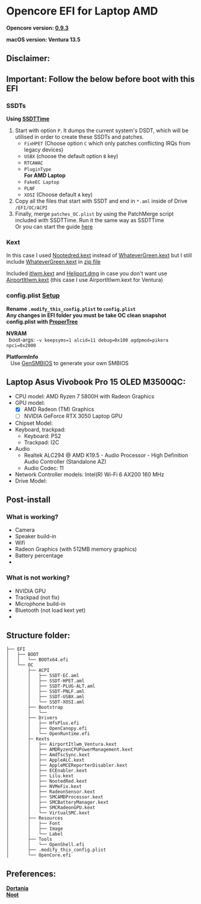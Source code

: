 # Opencore EFI for Laptop AMD

**Opencore version: [0.9.3](https://github.com/acidanthera/OpenCorePkg/releases/)**  

**macOS version: Ventura 13.5**  

## Disclaimer:

## Important: Follow the below before boot with this EFI


### SSDTs
**Using [SSDTTime](https://github.com/corpnewt/SSDTTime)**  
1. Start with option ```P```. It dumps the current system's DSDT, which will be utilised in order to create these SSDTs and patches.
    + ```FixHPET``` (Choose option ```C``` which only patches conflicting IRQs from legacy devices)
    + ```USBX``` (choose the default option ```B``` key)
    + ```RTCAWAC```
    + ```PluginType```  
**For AMD Laptop**
    + ```FakeEC Laptop```
    + ```PLNF```
    + ```XOSI``` (Choose default ```A``` key)
2. Copy all the files that start with SSDT and end in ```*.aml``` inside of Drive ```/EFI/OC/ACPI```
3. Finally, merge ```patches_OC.plist``` by using the PatchMerge script included with SSDTTime. Run it the same way as SSDTTime  
Or you can start the guide [here](https://nootinc.github.io/guide/gathering-files/acpi)


### Kext
In this case I used [Nootedred.kext](https://github.com/NootInc/NootedRed) instead of [WhateverGreen.kext](https://github.com/acidanthera/WhateverGreen/releases) but I still include [WhateverGreen.kext](https://github.com/acidanthera/WhateverGreen/releases) in [zip file](EFI/OC/Kexts/WhateverGreen.kext.zip)

Included [itlwm.kext](https://github.com/OpenIntelWireless/itlwm/releases) and [Heliport.dmg](https://github.com/OpenIntelWireless/HeliPort/releases) in case you don't want use [AirportItlwm.kext](https://github.com/OpenIntelWireless/itlwm/releases) (this case I use AirportItlwm.kext for Ventura)


### config.plist [Setup](https://dortania.github.io/OpenCore-Install-Guide/AMD/zen.html#starting-point)
**Rename ```.modify_this_config.plist``` to ```config.plist```**  
**Any changes in EFI folder you must be take OC clean snapshot config.plist with [ProperTree](https://github.com/corpnewt/ProperTree)** 

**NVRAM**  
&ensp;boot-args: ```-v keepsyms=1 alcid=11 debug=0x100 agdpmod=pikera npci=0x2000```

**PlatformInfo**  
&ensp; Use [GenSMBIOS](https://github.com/corpnewt/GenSMBIOS) to generate your own SMBIOS  

## Laptop Asus Vivobook Pro 15 OLED M3500QC:
- CPU model: AMD Ryzen 7 5800H with Radeon Graphics
- GPU model:
    + [x] AMD Radeon (TM) Graphics
    + [ ] NVIDIA GeForce RTX 3050 Laptop GPU
- Chipset Model: 
- Keyboard, trackpad:
  - Keyboard: PS2
  - Trackpad: I2C
- Audio
  - Realtek ALC294 @ AMD K19.5 - Audio Processor - High Definition Audio Controller (Standalone AZ)
  - Audio Codec: 11
- Network Controller models: Intel(R) Wi-Fi 6 AX200 160 MHz
- Drive Model: 

## Post-install
### What is working?
- Camera
- Speaker build-in
- Wifi 
- Radeon Graphics (with 512MB memory graphics)
- Battery percentage
-
### What is not working?
- NVIDIA GPU
- Trackpad (not fix)
- Microphone build-in
- Bluetooth (not load kext yet)
-
## Structure folder:

```
├── EFI
│   ├── BOOT
│   │   └── BOOTx64.efi
│   └── OC
│       ├── ACPI
│       │   ├── SSDT-EC.aml
│       │   ├── SSDT-HPET.aml
│       │   ├── SSDT-PLUG-ALT.aml
│       │   ├── SSDT-PNLF.aml
│       │   ├── SSDT-USBX.aml
│       │   └── SSDT-XOSI.aml
│       ├── Bootstrap
│       │   └── 
│       ├── Drivers
│       │   ├── HfsPlus.efi
│       │   ├── OpenCanopy.efi
│       │   └── OpenRuntime.efi
│       ├─ Kexts
│       │   ├── AirportItlwm_Ventura.kext
│       │   ├── AMDRyzenCPUPowerManagement.kext
│       │   ├── AmdTscSync.kext
│       │   ├── AppleALC.kext
│       │   ├── AppleMCEReporterDisabler.kext
│       │   ├── ECEnabler.kext
│       │   ├── Lilu.kext
│       │   ├── NootedRed.kext
│       │   ├── NVMeFix.kext
│       │   ├── RadeonSensor.kext
│       │   ├── SMCAMDProcessor.kext
│       │   ├── SMCBatteryManager.kext
│       │   ├── SMCRadeonGPU.kext
│       │   └── VirtualSMC.kext
│       ├── Resources
│       │   ├── Font
│       │   ├── Image
│       │   └── Label
│       ├── Tools
│       │   └── OpenShell.efi
│       ├── .modify_this_config.plist
│       └── OpenCore.efi
```

## Preferences:
**[Dortania](https://dortania.github.io/)**  
**[Noot](https://nootinc.github.io/)**
